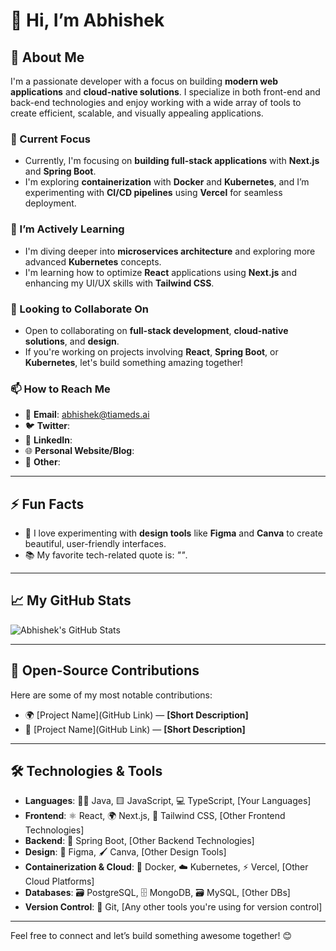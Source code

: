 # 👋 Hi, I’m Abhishek 

## 👀 About Me
I'm a passionate developer with a focus on building **modern web applications** and **cloud-native solutions**. I specialize in both front-end and back-end technologies and enjoy working with a wide array of tools to create efficient, scalable, and visually appealing applications.

### 🔭 Current Focus
- Currently, I'm focusing on **building full-stack applications** with **Next.js** and **Spring Boot**.
- I'm exploring **containerization** with **Docker** and **Kubernetes**, and I’m experimenting with **CI/CD pipelines** using **Vercel** for seamless deployment.

### 🌱 I’m Actively Learning
- I'm diving deeper into **microservices architecture** and exploring more advanced **Kubernetes** concepts.
- I'm learning how to optimize **React** applications using **Next.js** and enhancing my UI/UX skills with **Tailwind CSS**.

### 🤝 Looking to Collaborate On
- Open to collaborating on **full-stack development**, **cloud-native solutions**, and **design**.
- If you're working on projects involving **React**, **Spring Boot**, or **Kubernetes**, let's build something amazing together!

### 📫 How to Reach Me
- 📧 **Email**: abhishek@tiameds.ai  
- 🐦 **Twitter**:   
- 💼 **LinkedIn**:  
- 🌐 **Personal Website/Blog**: 
- 💬 **Other**: 

---

## ⚡ Fun Facts
- 🎨 I love experimenting with **design tools** like **Figma** and **Canva** to create beautiful, user-friendly interfaces.
- 📚 My favorite tech-related quote is: *""*.

---

## 📈 My GitHub Stats
![Abhishek's GitHub Stats](https://github-readme-stats.vercel.app/api?username=abhishek-tiameds&show_icons=true&count_private=true&hide=prs&theme=radical)

---

## 🚀 Open-Source Contributions
Here are some of my most notable contributions:
- 🌍 [Project Name](GitHub Link) — **[Short Description]**
- 🔧 [Project Name](GitHub Link) — **[Short Description]**

---

## 🛠️ Technologies & Tools
- **Languages**: 🧑‍💻 Java, 🟨 JavaScript, 💻 TypeScript, [Your Languages]
- **Frontend**: ⚛️ React, 🌍 Next.js, 🌿 Tailwind CSS, [Other Frontend Technologies]
- **Backend**: 🐝 Spring Boot, [Other Backend Technologies]
- **Design**: 🎨 Figma, 🖌️ Canva, [Other Design Tools]
- **Containerization & Cloud**: 🐳 Docker, ☁️ Kubernetes, ⚡ Vercel, [Other Cloud Platforms]
- **Databases**: 🗃️ PostgreSQL, 🗄️ MongoDB, 🗃️ MySQL, [Other DBs]
- **Version Control**: 🐙 Git, [Any other tools you're using for version control]

---

Feel free to connect and let’s build something awesome together! 😊
